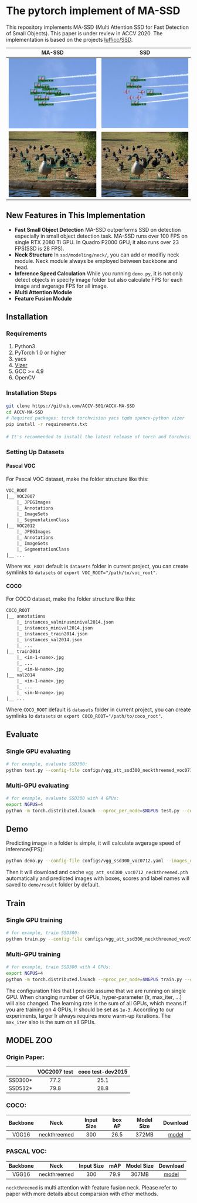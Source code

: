# The pytorch implement of MA-SSD


This repository implements MA-SSD (Multi Attention SSD for Fast Detection of Small Objects). This paper is under review in ACCV 2020.
 The implementation is based on the projects [lufficc/SSD](https://github.com/lufficc/SSD).


| MA-SSD        | SSD |
| :-----------: |:-------------:|
| ![massd1](figures/000846massd.jpg) | ![ssd1](figures/000846ssd.jpg) |
| ![massd2](figures/001275massd.jpg) | ![ssd2](figures/001275ssd.jpg) |


## New Features in This Implementation
- **Fast Small Object Detection** MA-SSD outperforms SSD on detection especially in small object detection task. MA-SSD runs over 100 FPS on single RTX 2080 Ti GPU. In Quadro P2000 GPU, it also runs over 23 FPS(SSD is 28 FPS).
- **Neck Structure** In `ssd/modeling/neck/`, you can add or modifiy neck module. Neck module always be employed between backbone and head.
- **Inference Speed Calculation** While you running `demo.py`, it is not only detect objects in specify image folder but also calculate FPS for each image and avgerage FPS for all image. 
- **Multi Attention Module**
- **Feature Fusion Module**


## Installation
### Requirements

1. Python3
1. PyTorch 1.0 or higher
1. yacs
1. [Vizer](https://github.com/lufficc/Vizer)
1. GCC >= 4.9
1. OpenCV


### Installation Steps

```bash
git clone https://github.com/ACCV-501/ACCV-MA-SSD
cd ACCV-MA-SSD
# Required packages: torch torchvision yacs tqdm opencv-python vizer
pip install -r requirements.txt

# It's recommended to install the latest release of torch and torchvision.
```

### Setting Up Datasets
#### Pascal VOC

For Pascal VOC dataset, make the folder structure like this:
```
VOC_ROOT
|__ VOC2007
    |_ JPEGImages
    |_ Annotations
    |_ ImageSets
    |_ SegmentationClass
|__ VOC2012
    |_ JPEGImages
    |_ Annotations
    |_ ImageSets
    |_ SegmentationClass
|__ ...
```
Where `VOC_ROOT` default is `datasets` folder in current project, you can create symlinks to `datasets` or `export VOC_ROOT="/path/to/voc_root"`.

#### COCO

For COCO dataset, make the folder structure like this:
```
COCO_ROOT
|__ annotations
    |_ instances_valminusminival2014.json
    |_ instances_minival2014.json
    |_ instances_train2014.json
    |_ instances_val2014.json
    |_ ...
|__ train2014
    |_ <im-1-name>.jpg
    |_ ...
    |_ <im-N-name>.jpg
|__ val2014
    |_ <im-1-name>.jpg
    |_ ...
    |_ <im-N-name>.jpg
|__ ...
```
Where `COCO_ROOT` default is `datasets` folder in current project, you can create symlinks to `datasets` or `export COCO_ROOT="/path/to/coco_root"`.

## Evaluate

### Single GPU evaluating

```bash
# for example, evaluate SSD300:
python test.py --config-file configs/vgg_att_ssd300_neckthreemed_voc0712.yaml --ckpt https://github.com/ACCV-501/ACCV-MA-SSD/releases/download/1.0/vgg_att_ssd300_voc0712_neckthreemed.pth
```

### Multi-GPU evaluating

```bash
# for example, evaluate SSD300 with 4 GPUs:
export NGPUS=4
python -m torch.distributed.launch --nproc_per_node=$NGPUS test.py --config-file configs/vgg_ssd300_voc0712.yaml --ckpt https://github.com/ACCV-501/ACCV-MA-SSD/releases/download/1.0/vgg_att_ssd300_voc0712_neckthreemed.pth
```

## Demo

Predicting image in a folder is simple, it will calculate avgerage speed of inference(FPS):
```bash
python demo.py --config-file configs/vgg_ssd300_voc0712.yaml --images_dir demo --ckpt https://github.com/ACCV-501/ACCV-MA-SSD/releases/download/1.0/vgg_att_ssd300_voc0712_neckthreemed.pth
```
Then it will download and cache `vgg_att_ssd300_voc0712_neckthreemed.pth` automatically and predicted images with boxes, scores and label names will saved to `demo/result` folder by default.

<!-- You will see a similar output:
```text
(0001/0005) 004101.jpg: objects 01 | load 010ms | inference 033ms | FPS 31
(0002/0005) 003123.jpg: objects 05 | load 009ms | inference 019ms | FPS 53
(0003/0005) 000342.jpg: objects 02 | load 009ms | inference 019ms | FPS 51
(0004/0005) 008591.jpg: objects 02 | load 008ms | inference 020ms | FPS 50
(0005/0005) 000542.jpg: objects 01 | load 011ms | inference 019ms | FPS 53
``` -->

## Train
### Single GPU training

```bash
# for example, train SSD300:
python train.py --config-file configs/vgg_att_ssd300_neckthreemed_voc0712.yaml
```
### Multi-GPU training

```bash
# for example, train SSD300 with 4 GPUs:
export NGPUS=4
python -m torch.distributed.launch --nproc_per_node=$NGPUS train.py --config-file configs/vgg_att_ssd300_neckthreemed_voc0712.yaml 
```
The configuration files that I provide assume that we are running on single GPU. When changing number of GPUs, hyper-parameter (lr, max_iter, ...) will also changed. The learning rate is the sum of all GPUs, which means if you are training on 4 GPUs, lr should be set as `1e-3`. According to our experiments, larger lr always requires more warm-up iterations. The `max_iter` also is the sum on all GPUs.


## MODEL ZOO
### Origin Paper:

|         | VOC2007 test | coco test-dev2015 |
| :-----: | :----------: |   :----------:    |
| SSD300* |     77.2     |      25.1         |
| SSD512* |     79.8     |      28.8         |

### COCO:

| Backbone       | Neck     | Input Size  |          box AP                  | Model Size |  Download |
| :------------: | :----------:| :----------:|   :--------------------------:   | :--------: | :-------: |
|  VGG16         | neckthreemed|     300     |          26.5                    |  372MB     | [model](https://github.com/ACCV-501/ACCV-MA-SSD/releases/download/1.0/vgg_att_ssd300_coco_neckthreemed.pth)   |


### PASCAL VOC:

| Backbone         | Neck     | Input Size  |          mAP                     | Model Size | Download  |
| :--------------: | :----------:| :----------:|   :--------------------------:   | :--------: | :-------: |
|  VGG16           | neckthreemed|     300     |          79.9                    |   307MB    | [model](https://github.com/ACCV-501/ACCV-MA-SSD/releases/download/1.0/vgg_att_ssd300_voc0712_neckthreemed.pth)  |

`neckthreemed` is multi attention with feature fusion neck. Please refer to paper with more details about comparsion with other methods.


<!-- ## Develop Guide

If you want to add your custom components, such as new neck, backbone, please see [DEVELOP_GUIDE.md](DEVELOP_GUIDE.md) for more details. -->


<!-- 
## Citations
If you use this project in your research, please cite this project.
```text
@misc{lufficc2018ssd,
    author = {Congcong Li},
    title = {{High quality, fast, modular reference implementation of SSD in PyTorch}},
    year = {2018},
    howpublished = {\url{https://github.com/lufficc/SSD}}
} 
```-->